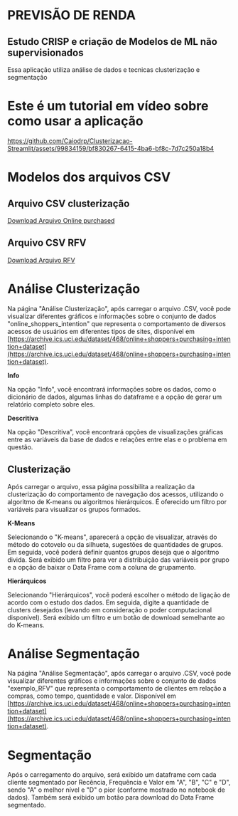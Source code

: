 # PREVISÃO DE RENDA
## Estudo CRISP e criação de Modelos de ML não supervisionados


Essa aplicação utiliza análise de dados e tecnicas clusterização e segmentação

# Este é um tutorial em vídeo sobre como usar a aplicação



https://github.com/Caiodrp/Clusterizacao-Streamlit/assets/99834159/bf830267-6415-4ba6-bf8c-7d7c250a18b4



# Modelos dos arquivos CSV
## Arquivo CSV clusterização
[Download Arquivo Online purchased](https://raw.githubusercontent.com/Caiodrp/Clusterizacao-Streamlit/main/CSV/online_shoppers_intention.csv)

## Arquivo CSV RFV
[Download Arquivo RFV](https://raw.githubusercontent.com/Caiodrp/Clusterizacao-Streamlit/main/CSV/exemplo_RFV.csv)

# Análise Clusterização

Na página "Análise Clusterização", após carregar o arquivo .CSV, você pode visualizar diferentes gráficos e informações sobre o conjunto de dados "online_shoppers_intention" que representa o comportamento de diversos acessos de usuários em diferentes tipos de sites, disponível em [https://archive.ics.uci.edu/dataset/468/online+shoppers+purchasing+intention+dataset](https://archive.ics.uci.edu/dataset/468/online+shoppers+purchasing+intention+dataset). 

**Info**

Na opção "Info", você encontrará informações sobre os dados, como o dicionário de dados, algumas linhas do dataframe e a opção de gerar um relatório completo sobre eles.

**Descritiva**

Na opção "Descritiva", você encontrará opções de visualizações gráficas entre as variáveis da base de dados e relações entre elas e o problema em questão.

## Clusterização

Após carregar o arquivo, essa página possibilita a realização da clusterização do comportamento de navegação dos acessos, utilizando o algoritmo de K-means ou algoritmos hierárquicos. É oferecido um filtro por variáveis para visualizar os grupos formados.

**K-Means**

Selecionando o "K-means", aparecerá a opção de visualizar, através do método do cotovelo ou da silhueta, sugestões de quantidades de grupos. Em seguida, você poderá definir quantos grupos deseja que o algoritmo divida. Será exibido um filtro para ver a distribuição das variáveis por grupo e a opção de baixar o Data Frame com a coluna de grupamento.

**Hierárquicos**

Selecionando "Hierárquicos", você poderá escolher o método de ligação de acordo com o estudo dos dados. Em seguida, digite a quantidade de clusters desejados (levando em consideração o poder computacional disponível). Será exibido um filtro e um botão de download semelhante ao do K-means.

# Análise Segmentação

Na página "Análise Segmentação", após carregar o arquivo .CSV, você pode visualizar diferentes gráficos e informações sobre o conjunto de dados "exemplo_RFV" que representa o comportamento de clientes em relação a compras, como tempo, quantidade e valor. Disponível em [https://archive.ics.uci.edu/dataset/468/online+shoppers+purchasing+intention+dataset](https://archive.ics.uci.edu/dataset/468/online+shoppers+purchasing+intention+dataset). 

# Segmentação

Após o carregamento do arquivo, será exibido um dataframe com cada cliente segmentado por Recência, Frequência e Valor em "A", "B", "C" e "D", sendo "A" o melhor nível e "D" o pior (conforme mostrado no notebook de dados). Também será exibido um botão para download do Data Frame segmentado.

